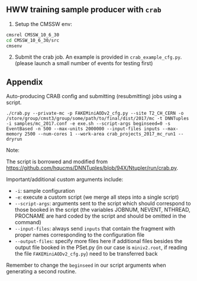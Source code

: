 ## HWW training sample producer with `crab`

1. Setup the CMSSW env:

```bash
cmsrel CMSSW_10_6_30
cd CMSSW_10_6_30/src
cmsenv
```

2. Submit the crab job. An example is provided in `crab_example_cfg.py`. (please launch a small number of events for testing first)

## Appendix

Auto-producing CRAB config and submitting (resubmitting) jobs using a script.

```shell
./crab.py --private-mc -p FAKEMiniAODv2_cfg.py --site T2_CH_CERN -o /store/group/cmst3/group/some/path/to/final/dist/2017/mc -t DNNTuples -i samples/mc_2017.conf -e exe.sh --script-args beginseed=0 -s EventBased -n 500 --max-units 2000000 --input-files inputs --max-memory 2500 --num-cores 1 --work-area crab_projects_2017_mc_run1 --dryrun
```

Note:

The script is borrowed and modified from https://github.com/hqucms/DNNTuples/blob/94X/Ntupler/run/crab.py.

Important/additional custom arguments include:

- `-i`: sample configuration
- `-e`: execute a custom script (we merge all steps into a single script)
- `--script-args`: arguments sent to the script which should correspond to those booked in the script (the variables JOBNUM, NEVENT, NTHREAD, PROCNAME are hard coded by the script and should be omitted in the command)
- `--input-files`: always send `inputs` that contain the fragment with proper names corresponding to the configuration file
- `--output-files`: specify more files here if additional files besides the output file booked in the PSet.py (in our case is `miniv2.root`, if reading the file `FAKEMiniAODv2_cfg.py`) need to be transferred back

Remember to change the `beginseed` in our script arguments when generating a second routine.
